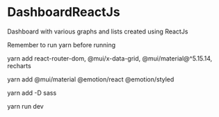 # DashboardReactJs
Dashboard with various graphs and lists created using ReactJs

Remember to run yarn before running

yarn add react-router-dom, @mui/x-data-grid, @mui/material@^5.15.14, recharts

yarn add @mui/material @emotion/react @emotion/styled

yarn add -D sass

yarn run dev
